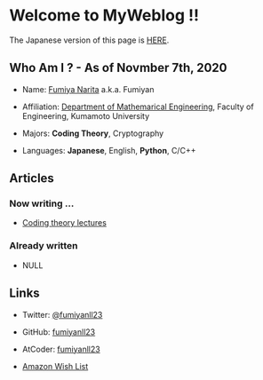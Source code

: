 # Welcome to MyWeblog !!

The Japanese version of this page is [HERE](https://fumiyanll23.github.io/MyWeblog/).

## Who Am I ? - As of Novmber 7th, 2020

- Name: [Fumiya Narita](https://twitter.com/fumiyanll23) a.k.a. Fumiyan

- Affiliation: [Department of Mathemarical Engineering](https://srik.kumamoto-u.ac.jp/), Faculty of Engineering, Kumamoto University

- Majors: **Coding Theory**, Cryptography

- Languages: **Japanese**, English, **Python**, C/C++

## Articles

### Now writing ...

- [Coding theory lectures](https://fumiyanll23.github.io/MyWeblog/md/coding-theory-lectures/index_en.html)

### Already written

- NULL

## Links

- Twitter: [@fumiyanll23](https://twitter.com/fumiyanll23)

- GitHub: [fumiyanll23](https://github.com/fumiyanll23)

- AtCoder: [fumiyanll23](https://atcoder.jp/users/fumiyanll23)

- [Amazon Wish List](https://www.amazon.jp/hz/wishlist/ls/3RMAAFUQVHP92?ref_=wl_share)
